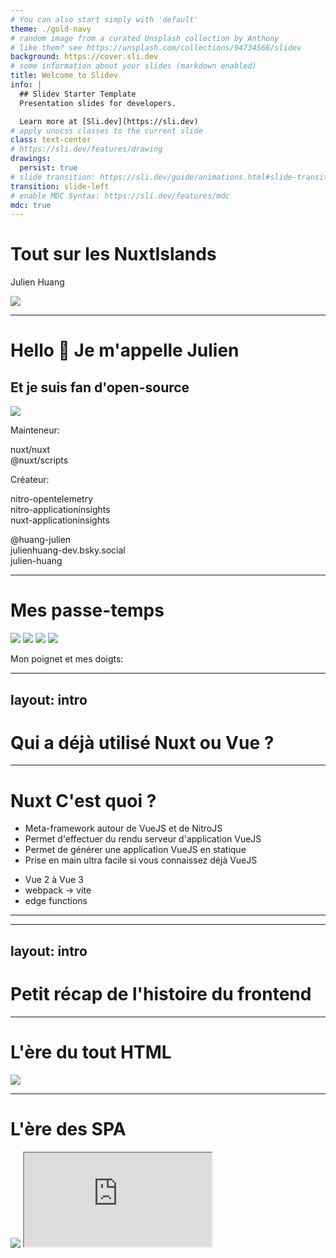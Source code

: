 ```yaml
---
# You can also start simply with 'default'
theme: ./gold-navy
# random image from a curated Unsplash collection by Anthony
# like them? see https://unsplash.com/collections/94734566/slidev
background: https://cover.sli.dev
# some information about your slides (markdown enabled)
title: Welcome to Slidev
info: |
  ## Slidev Starter Template
  Presentation slides for developers.

  Learn more at [Sli.dev](https://sli.dev)
# apply unocss classes to the current slide
class: text-center
# https://sli.dev/features/drawing
drawings:
  persist: true
# slide transition: https://sli.dev/guide/animations.html#slide-transitions
transition: slide-left
# enable MDC Syntax: https://sli.dev/features/mdc
mdc: true
--- 
```


# Tout sur les NuxtIslands
Julien Huang

<img src="/assets/island_scene.svg" />

---

<div class="flex flex-col mx-auto text-center">

# Hello 👋 Je m'appelle Julien

## Et je suis fan d'open-source

   <img v-drag="[36,171,225,225]" src="/assets/pfp.jpg" class="rounded-full" />
 

<div>

Mainteneur:  

nuxt/nuxt  
@nuxt/scripts  

Créateur:  

nitro-opentelemetry  
nitro-applicationinsights  
nuxt-applicationinsights  

</div>

<div>
<logos-github-icon /> @huang-julien
</div>
<div>
<logos-bluesky /> julienhuang-dev.bsky.social
</div>
<div>
<logos-linkedin-icon /> julien-huang
</div>
</div>

---

# Mes passe-temps

<img v-drag="[326,111,338,190]" class="rounded-lg" src="/assets/multitask.jpg" />


<img v-drag="[641,135,385,217,19]" class="rounded-lg" src="/assets/multitask_2.jpg" />


<img v-drag="[16,229,333,187,-12]" class="rounded-lg" src="/assets/music.jpg" />

<img v-drag="[439,356,185,185]" class="rounded-lg" src="/assets/my_wrist.jpg" />

<p v-drag="[417,306,318,24]">Mon poignet et mes doigts:</p>


---
layout: intro
---

# Qui a déjà utilisé Nuxt ou Vue ?


<QrCodes />

---

# Nuxt <logos-nuxt-icon /> C'est quoi ?

- Meta-framework autour de VueJS et de NitroJS
- Permet d'effectuer du rendu serveur d'application VueJS
- Permet de générer une application VueJS en statique
- Prise en main ultra facile si vous connaissez déjà VueJS

<NuxtTimeline v-click class="my-10 mx-auto" />

<v-clicks>
 
<v-drag-arrow pos="232,379,179,-97"/>


- Vue 2 à Vue 3
- webpack -> vite
- edge functions

</v-clicks>

---

<Suspense>
  <Nuxters />
</Suspense>

---
layout: intro
---

# Petit récap de l'histoire du frontend

---

# L'ère du tout HTML

<img class="w-100 mx-auto rounded-xl" src="/assets/yeet_html.png" />
 
---

# L'ère des SPA

<div class="grid grid-cols-2">

<img  class="w-100 mx-auto rounded-xl" src="/assets/frameworks-everywhere.jpg"  />

<iframe class="w-full h-full" src="https://dayssincelastjsframework.com/" />

</div>

---

# Les meta-frameworks

<img class="w-100 mx-auto rounded-xl" src="/assets/meta_framework.jpg"  />

---

# Les meta-framework à hydratation

<img src="/assets/hydration.jpg" class="rounded-lg" />

---

<HydrationConcept />

---

# AstroJS et l'architecture en îlot

<img class="w-100 mx-auto rounded-xl" src="/assets/island-house.jpg" />


---
clicks: 1
---

<AstroIsland />

---

# NextJS et les server components

```json
1:"$Sreact.fragment"
2:I[28072,[],""]
3:I[83838,[],""]
4:I[77985,["3512","static/chunks/3512-48f4639ad2744d13.js?dpl=dpl_2sDfm4YVQxQFYpjhGbD23kv1rdXu","7702","static/chunks/7702-0a70c8ef2997ed32.js?dpl=dpl_2sDfm4YVQxQFYpjhGbD23kv1rdXu","6364","static/chunks/6364-7a1638a5902aea7a.js?dpl=dpl_2sDfm4YVQxQFYpjhGbD23kv1rdXu","4037","static/chunks/4037-f2121c39603eb045.js?dpl=dpl_2sDfm4YVQxQFYpjhGbD23kv1rdXu","9212","static/chunks/9212-6e2677aa3d051e46.js?dpl=dpl_2sDfm4YVQxQFYpjhGbD23kv1rdXu","4043","static/chunks/4043-aed29ce15cbdd3cb.js?dpl=dpl_2sDfm4YVQxQFYpjhGbD23kv1rdXu","4063","static/chunks/4063-187d514e73165dd9.js?dpl=dpl_2sDfm4YVQxQFYpjhGbD23kv1rdXu","3225","static/chunks/3225-b66a5534d3147539.js?dpl=dpl_2sDfm4YVQxQFYpjhGbD23kv1rdXu","3821","static/chunks/3821-92e7121fefeae732.js?dpl=dpl_2sDfm4YVQxQFYpjhGbD23kv1rdXu","8930","static/chunks/8930-0ffde1521bc7d2a7.js?dpl=dpl_2sDfm4YVQxQFYpjhGbD23kv1rdXu","2420","static/chunks/2420-e3a3169d5d8a51bc.js?dpl=dpl_2sDfm4YVQxQFYpjhGbD23kv1rdXu","2827","static/chunks/2827-0d66f58921d6aad7.js?dpl=dpl_2sDfm4YVQxQFYpjhGbD23kv1rdXu","1078","static/chunks/1078-5d0db22043488ff6.js?dpl=dpl_2sDfm4YVQxQFYpjhGbD23kv1rdXu","672","static/chunks/672-50a45730e69fa7b8.js?dpl=dpl_2sDfm4YVQxQFYpjhGbD23kv1rdXu","9062","static/chunks/9062-5878a1aaf4a04cac.js?dpl=dpl_2sDfm4YVQxQFYpjhGbD23kv1rdXu","5604","static/chunks/5604-41d61533581d92c3.js?dpl=dpl_2sDfm4YVQxQFYpjhGbD23kv1rdXu","1080","static/chunks/app/(next-site)/layout-8df3987bf8f782a8.js?dpl=dpl_2sDfm4YVQxQFYpjhGbD23kv1rdXu"],"Analytics"]
5:I[18248,["3512","static/chunks/3512-48f4639ad2744d13.js?dpl=dpl_2sDfm4YVQxQFYpjhGbD23kv1rdXu","7702","static/chunks/7702-0a70c8ef2997ed32.js?dpl=dpl_2sDfm4YVQxQFYpjhGbD23kv1rdXu","6364","static/chunks/6364-7a1638a5902aea7a.js?dpl=dpl_2sDfm4YVQxQFYpjhGbD23kv1rdXu","4037","static/chunks/4037-f2121c39603eb045.js?dpl=dpl_2sDfm4YVQxQFYpjhGbD23kv1rdXu","9212","static/chunks/9212-6e2677aa3d051e46.js?dpl=dpl_2sDfm4YVQxQFYpjhGbD23kv1rdXu","4043","static/chunks/4043-aed29ce15cbdd3cb.js?dpl=dpl_2sDfm4YVQxQFYpjhGbD23kv1rdXu","4063","static/chunks/4063-187d514e73165dd9.js?dpl=dpl_2sDfm4YVQxQFYpjhGbD23kv1rdXu","3225","static/chunks/3225-b66a5534d3147539.js?dpl=dpl_2sDfm4YVQxQFYpjhGbD23kv1rdXu","3821","static/chunks/3821-92e7121fefeae732.js?dpl=dpl_2sDfm4YVQxQFYpjhGbD23kv1rdXu","8930","static/chunks/8930-0ffde1521bc7d2a7.js?dpl=dpl_2sDfm4YVQxQFYpjhGbD23kv1rdXu","2420","static/chunks/2420-e3a3169d5d8a51bc.js?dpl=dpl_2sDfm4YVQxQFYpjhGbD23kv1rdXu","2827","static/chunks/2827-0d66f58921d6aad7.js?dpl=dpl_2sDfm4YVQxQFYpjhGbD23kv1rdXu","1078","static/chunks/1078-5d0db22043488ff6.js?dpl=dpl_2sDfm4YVQxQFYpjhGbD23kv1rdXu","672","static/chunks/672-50a45730e69fa7b8.js?dpl=dpl_2sDfm4YVQxQFYpjhGbD23kv1rdXu","9062","static/chunks/9062-5878a1aaf4a04cac.js?dpl=dpl_2sDfm4YVQxQFYpjhGbD23kv1rdXu","5604","static/chunks/5604-41d61533581d92c3.js?dpl=dpl_2sDfm4YVQxQFYpjhGbD23kv1rdXu","1080","static/chunks/app/(next-site)/layout-8df3987bf8f782a8.js?dpl=dpl_2sDfm4YVQxQFYpjhGbD23kv1rdXu"],"PrefetchCrossZoneLinksProvider"]
6:I[85448,["3512","static/chunks/3512-48f4639ad2744d13.js?dpl=dpl_2sDfm4YVQxQFYpjhGbD23kv1rdXu","7702","static/chunks/7702-0a70c8ef2997ed32.js?dpl=dpl_2sDfm4YVQxQFYpjhGbD23kv1rdXu","6364","static/chunks/6364-7a1638a5902aea7a.js?dpl=dpl_2sDfm4YVQxQFYpjhGbD23kv1rdXu","4037","static/chunks/4037-f2121c39603eb045.js?dpl=dpl_2sDfm4YVQxQFYpjhGbD23kv1rdXu","9212","static/chunks/9212-6e2677aa3d051e46.js?dpl=dpl_2sDfm4YVQxQFYpjhGbD23kv1rdXu","4043","static/chunks/4043-aed29ce15cbdd3cb.js?dpl=dpl_2sDfm4YVQxQFYpjhGbD23kv1rdXu","4063","static/chunks/4063-187d514e73165dd9.js?dpl=dpl_2sDfm4YVQxQFYpjhGbD23kv1rdXu","3225","static/chunks/3225-b66a5534d3147539.js?dpl=dpl_2sDfm4YVQxQFYpjhGbD23kv1rdXu","3821","static/chunks/3821-92e7121fefeae732.js?dpl=dpl_2sDfm4YVQxQFYpjhGbD23kv1rdXu","8930","static/chunks/8930-0ffde1521bc7d2a7.js?dpl=dpl_2sDfm4YVQxQFYpjhGbD23kv1rdXu","2420","static/chunks/2420-e3a3169d5d8a51bc.js?dpl=dpl_2sDfm4YVQxQFYpjhGbD23kv1rdXu","2827","static/chunks/2827-0d66f58921d6aad7.js?dpl=dpl_2sDfm4YVQxQFYpjhGbD23kv1rdXu","1078","static/chunks/1078-5d0db22043488ff6.js?dpl=dpl_2sDfm4YVQxQFYpjhGbD23kv1rdXu","672","static/chunks/672-50a45730e69fa7b8.js?dpl=dpl_2sDfm4YVQxQFYpjhGbD23kv1rdXu","9062","static/chunks/9062-5878a1aaf4a04cac.js?dpl=dpl_2sDfm4YVQxQFYpjhGbD23kv1rdXu","5604","static/chunks/5604-41d61533581d92c3.js?dpl=dpl_2sDfm4YVQxQFYpjhGbD23kv1rdXu","1080","static/chunks/app/(next-site)/layout-8df3987bf8f782a8.js?dpl=dpl_2sDfm4YVQxQFYpjhGbD23kv1rdXu"],"Header"]
7:I[95832,["3512","static/chunks/3512-48f4639ad2744d13.js?dpl=dpl_2sDfm4YVQxQFYpjhGbD23kv1rdXu","7702","static/chunks/7702-0a70c8ef2997ed32.js?dpl=dpl_2sDfm4YVQxQFYpjhGbD23kv1rdXu","6364","static/chunks/6364-7a1638a5902aea7a.js?dpl=dpl_2sDfm4YVQxQFYpjhGbD23kv1rdXu","4037","static/chunks/4037-f2121c39603eb045.js?dpl=dpl_2sDfm4YVQxQFYpjhGbD23kv1rdXu","9212","static/chunks/9212-6e2677aa3d051e46.js?dpl=dpl_2sDfm4YVQxQFYpjhGbD23kv1rdXu","4043","static/chunks/4043-aed29ce15cbdd3cb.js?dpl=dpl_2sDfm4YVQxQFYpjhGbD23kv1rdXu","4063","static/chunks/4063-187d514e73165dd9.js?dpl=dpl_2sDfm4YVQxQFYpjhGbD23kv1rdXu","3225","static/chunks/3225-b66a5534d3147539.js?dpl=dpl_2sDfm4YVQxQFYpjhGbD23kv1rdXu","3821","static/chunks/3821-92e7121fefeae732.js?dpl=dpl_2sDfm4YVQxQFYpjhGbD23kv1rdXu","8930","static/chunks/8930-0ffde1521bc7d2a7.js?dpl=dpl_2sDfm4YVQxQFYpjhGbD23kv1rdXu","2420","static/chunks/2420-e3a3169d5d8a51bc.js?dpl=dpl_2sDfm4YVQxQFYpjhGbD23kv1rdXu","2827","static/chunks/2827-0d66f58921d6aad7.js?dpl=dpl_2sDfm4YVQxQFYpjhGbD23kv1rdXu","1078","static/chunks/1078-5d0db22043488ff6.js?dpl=dpl_2sDfm4YVQxQFYpjhGbD23kv1rdXu","672","static/chunks/672-50a45730e69fa7b8.js?dpl=dpl_2sDfm4YVQxQFYpjhGbD23kv1rdXu","9062","static/chunks/9062-5878a1aaf4a04cac.js?dpl=dpl_2sDfm4YVQxQFYpjhGbD23kv1rdXu","5604","static/chunks/5604-41d61533581d92c3.js?dpl=dpl_2sDfm4YVQxQFYpjhGbD23kv1rdXu","1080","static/chunks/app/(next-site)/layout-8df3987bf8f782a8.js?dpl=dpl_2sDfm4YVQxQFYpjhGbD23kv1rdXu"],"Provider"]
8:I[29736,["3512","static/chunks/3512-48f4639ad2744d13.js?dpl=dpl_2sDfm4YVQxQFYpjhGbD23kv1rdXu","7702","static/chunks/7702-0a70c8ef2997ed32.js?dpl=dpl_2sDfm4YVQxQFYpjhGbD23kv1rdXu","6364","static/chunks/6364-7a1638a5902aea7a.js?dpl=dpl_2sDfm4YVQxQFYpjhGbD23kv1rdXu","2219","static/chunks/2219-5610d843b126fd56.js?dpl=dpl_2sDfm4YVQxQFYpjhGbD23kv1rdXu","5071","static/chunks/5071-85efc86d75402ad5.js?dpl=dpl_2sDfm4YVQxQFYpjhGbD23kv1rdXu","9214","static/chunks/9214-531e07eaaa2670c9.js?dpl=dpl_2sDfm4YVQxQFYpjhGbD23kv1rdXu","2827","static/chunks/2827-0d66f58921d6aad7.js?dpl=dpl_2sDfm4YVQxQFYpjhGbD23kv1rdXu","2557","static/chunks/2557-41088a85d9550a18.js?dpl=dpl_2sDfm4YVQxQFYpjhGbD23kv1rdXu","9062","static/chunks/9062-5878a1aaf4a04cac.js?dpl=dpl_2sDfm4YVQxQFYpjhGbD23kv1rdXu","975","static/chunks/app/(next-site)/page-9202f96ffb785a80.js?dpl=dpl_2sDfm4YVQxQFYpjhGbD23kv1rdXu"],"HydrateMeLater"]
9:I[39766,["3512","static/chunks/3512-48f4639ad2744d13.js?dpl=dpl_2sDfm4YVQxQFYpjhGbD23kv1rdXu","7702","static/chunks/7702-0a70c8ef2997ed32.js?dpl=dpl_2sDfm4YVQxQFYpjhGbD23kv1rdXu","6364","static/chunks/6364-7a1638a5902aea7a.js?dpl=dpl_2sDfm4YVQxQFYpjhGbD23kv1rdXu","4037","static/chunks/4037-f2121c39603eb045.js?dpl=dpl_2sDfm4YVQxQFYpjhGbD23kv1rdXu","9212","static/chunks/9212-6e2677aa3d051e46.js?dpl=dpl_2sDfm4YVQxQFYpjhGbD23kv1rdXu","4043","static/chunks/4043-aed29ce15cbdd3cb.js?dpl=dpl_2sDfm4YVQxQFYpjhGbD23kv1rdXu","4063","static/chunks/4063-187d514e73165dd9.js?dpl=dpl_2sDfm4YVQxQFYpjhGbD23kv1rdXu","3225","static/chunks/3225-b66a5534d3147539.js?dpl=dpl_2sDfm4YVQxQFYpjhGbD23kv1rdXu","3821","static/chunks/3821-92e7121fefeae732.js?dpl=dpl_2sDfm4YVQxQFYpjhGbD23kv1rdXu","8930","static/chunks/8930-0ffde1521bc7d2a7.js?dpl=dpl_2sDfm4YVQxQFYpjhGbD23kv1rdXu","2420","static/chunks/2420-e3a3169d5d8a51bc.js?dpl=dpl_2sDfm4YVQxQFYpjhGbD23kv1rdXu","2827","static/chunks/2827-0d66f58921d6aad7.js?dpl=dpl_2sDfm4YVQxQFYpjhGbD23kv1rdXu","1078","static/chunks/1078-5d0db22043488ff6.js?dpl=dpl_2sDfm4YVQxQFYpjhGbD23kv1rdXu","672","static/chunks/672-50a45730e69fa7b8.js?dpl=dpl_2sDfm4YVQxQFYpjhGbD23kv1rdXu","9062","static/chunks/9062-5878a1aaf4a04cac.js?dpl=dpl_2sDfm4YVQxQFYpjhGbD23kv1rdXu","5604","static/chunks/5604-41d61533581d92c3.js?dpl=dpl_2sDfm4YVQxQFYpjhGbD23kv1rdXu","1080","static/chunks/app/(next-site)/layout-8df3987bf8f782a8.js?dpl=dpl_2sDfm4YVQxQFYpjhGbD23kv1rdXu"],"default"]
a:I[37702,["3512","static/chunks/3512-48f4639ad2744d13.js?dpl=dpl_2sDfm4YVQxQFYpjhGbD23kv1rdXu","7702","static/chunks/7702-0a70c8ef2997ed32.js?dpl=dpl_2sDfm4YVQxQFYpjhGbD23kv1rdXu","6364","static/chunks/6364-7a1638a5902aea7a.js?dpl=dpl_2sDfm4YVQxQFYpjhGbD23kv1rdXu","4037","static/chunks/4037-f2121c39603eb045.js?dpl=dpl_2sDfm4YVQxQFYpjhGbD23kv1rdXu","9212","static/chunks/9212-6e2677aa3d051e46.js?dpl=dpl_2sDfm4YVQxQFYpjhGbD23kv1rdXu","6540","static/chunks/6540-1f4950da2692fc19.js?dpl=dpl_2sDfm4YVQxQFYpjhGbD23kv1rdXu","2827","static/chunks/2827-0d66f58921d6aad7.js?dpl=dpl_2sDfm4YVQxQFYpjhGbD23kv1rdXu","2557","static/chunks/2557-41088a85d9550a18.js?dpl=dpl_2sDfm4YVQxQFYpjhGbD23kv1rdXu","1078","static/chunks/1078-5d0db22043488ff6.js?dpl=dpl_2sDfm4YVQxQFYpjhGbD23kv1rdXu","3603","static/chunks/3603-2075a1d0018bb524.js?dpl=dpl_2sDfm4YVQxQFYpjhGbD23kv1rdXu","6532","static/chunks/app/(next-site)/blog/%5Bslug%5D/page-37dc8588f5fb5b99.js?dpl=dpl_2sDfm4YVQxQFYpjhGbD23kv1rdXu"],"Image"]
b:I[18248,["3512","static/chunks/3512-48f4639ad2744d13.js?dpl=dpl_2sDfm4YVQxQFYpjhGbD23kv1rdXu","7702","static/chunks/7702-0a70c8ef2997ed32.js?dpl=dpl_2sDfm4YVQxQFYpjhGbD23kv1rdXu","6364","static/chunks/6364-7a1638a5902aea7a.js?dpl=dpl_2sDfm4YVQxQFYpjhGbD23kv1rdXu","4037","static/chunks/4037-f2121c39603eb045.js?dpl=dpl_2sDfm4YVQxQFYpjhGbD23kv1rdXu","9212","static/chunks/9212-6e2677aa3d051e46.js?dpl=dpl_2sDfm4YVQxQFYpjhGbD23kv1rdXu","4043","static/chunks/4043-aed29ce15cbdd3cb.js?dpl=dpl_2sDfm4YVQxQFYpjhGbD23kv1rdXu","4063","static/chunks/4063-187d514e73165dd9.js?dpl=dpl_2sDfm4YVQxQFYpjhGbD23kv1rdXu","3225","static/chunks/3225-b66a5534d3147539.js?dpl=dpl_2sDfm4YVQxQFYpjhGbD23kv1rdXu","3821","static/chunks/3821-92e7121fefeae732.js?dpl=dpl_2sDfm4YVQxQFYpjhGbD23kv1rdXu","8930","static/chunks/8930-0ffde1521bc7d2a7.js?dpl=dpl_2sDfm4YVQxQFYpjhGbD23kv1rdXu","2420","static/chunks/2420-e3a3169d5d8a51bc.js?dpl=dpl_2sDfm4YVQxQFYpjhGbD23kv1rdXu","2827","static/chunks/2827-0d66f58921d6aad7.js?dpl=dpl_2sDfm4YVQxQFYpjhGbD23kv1rdXu","1078","static/chunks/1078-5d0db22043488ff6.js?dpl=dpl_2sDfm4YVQxQFYpjhGbD23kv1rdXu","672","static/chunks/672-50a45730e69fa7b8.js?dpl=dpl_2sDfm4YVQxQFYpjhGbD23kv1rdXu","9062","static/chunks/9062-5878a1aaf4a04cac.js?dpl=dpl_2sDfm4YVQxQFYpjhGbD23kv1rdXu","5604","static/chunks/5604-41d61533581d92c3.js?dpl=dpl_2sDfm4YVQxQFYpjhGbD23kv1rdXu","1080","static/chunks/app/(next-site)/layout-8df3987bf8f782a8.js?dpl=dpl_2sDfm4YVQxQFYpjhGbD23kv1rdXu"],"Link"]
c:"$Sreact.suspense"
d:I[86965,["3512","static/chunks/3512-48f4639ad2744d13.js?dpl=dpl_2sDfm4YVQxQFYpjhGbD23kv1rdXu","7702","static/chunks/7702-0a70c8ef2997ed32.js?dpl=dpl_2sDfm4YVQxQFYpjhGbD23kv1rdXu","6364","static/chunks/6364-7a1638a5902aea7a.js?dpl=dpl_2sDfm4YVQxQFYpjhGbD23kv1rdXu","4037","static/chunks/4037-f2121c39603eb045.js?dpl=dpl_2sDfm4YVQxQFYpjhGbD23kv1rdXu","9212","static/chunks/9212-6e2677aa3d051e46.js?dpl=dpl_2sDfm4YVQxQFYpjhGbD23kv1rdXu","4043","static/chunks/4043-aed29ce15cbdd3cb.js?dpl=dpl_2sDfm4YVQxQFYpjhGbD23kv1rdXu","4063","static/chunks/4063-187d514e73165dd9.js?dpl=dpl_2sDfm4YVQxQFYpjhGbD23kv1rdXu","3225","static/chunks/3225-b66a5534d3147539.js?dpl=dpl_2sDfm4YVQxQFYpjhGbD23kv1rdXu","3821","static/chunks/3821-92e7121fefeae732.js?dpl=dpl_2sDfm4YVQxQFYpjhGbD23kv1rdXu","8930","static/chunks/8930-0ffde1521bc7d2a7.js?dpl=dpl_2sDfm4YVQxQFYpjhGbD23kv1rdXu","2420","static/chunks/2420-e3a3169d5d8a51bc.js?dpl=dpl_2sDfm4YVQxQFYpjhGbD23kv1rdXu","2827","static/chunks/2827-0d66f58921d6aad7.js?dpl=dpl_2sDfm4YVQxQFYpjhGbD23kv1rdXu","1078","static/chunks/1078-5d0db22043488ff6.js?dpl=dpl_2sDfm4YVQxQFYpjhGbD23kv1rdXu","672","static/chunks/672-50a45730e69fa7b8.js?dpl=dpl_2sDfm4YVQxQFYpjhGbD23kv1rdXu","9062","static/chunks/9062-5878a1aaf4a04cac.js?dpl=dpl_2sDfm4YVQxQFYpjhGbD23kv1rdXu","5604","static/chunks/5604-41d61533581d92c3.js?dpl=dpl_2sDfm4YVQxQFYpjhGbD23kv1rdXu","1080","static/chunks/app/(next-site)/layout-8df3987bf8f782a8.js?dpl=dpl_2sDfm4YVQxQFYpjhGbD23kv1rdXu"],"ExternalFooterLink"]
e:I[84359,["3512","static/chunks/3512-48f4639ad2744d13.js?dpl=dpl_2sDfm4YVQxQFYpjhGbD23kv1rdXu","7702","static/chunks/7702-0a70c8ef2997ed32.js?dpl=dpl_2sDfm4YVQxQFYpjhGbD23kv1rdXu","6364","static/chunks/6364-7a1638a5902aea7a.js?dpl=dpl_2sDfm4YVQxQFYpjhGbD23kv1rdXu","4037","static/chunks/4037-f2121c39603eb045.js?dpl=dpl_2sDfm4YVQxQFYpjhGbD23kv1rdXu","9212","static/chunks/9212-6e2677aa3d051e46.js?dpl=dpl_2sDfm4YVQxQFYpjhGbD23kv1rdXu","4043","static/chunks/4043-aed29ce15cbdd3cb.js?dpl=dpl_2sDfm4YVQxQFYpjhGbD23kv1rdXu","4063","static/chunks/4063-187d514e73165dd9.js?dpl=dpl_2sDfm4YVQxQFYpjhGbD23kv1rdXu","3225","static/chunks/3225-b66a5534d3147539.js?dpl=dpl_2sDfm4YVQxQFYpjhGbD23kv1rdXu","3821","static/chunks/3821-92e7121fefeae732.js?dpl=dpl_2sDfm4YVQxQFYpjhGbD23kv1rdXu","8930","static/chunks/8930-0ffde1521bc7d2a7.js?dpl=dpl_2sDfm4YVQxQFYpjhGbD23kv1rdXu","2420","static/chunks/2420-e3a3169d5d8a51bc.js?dpl=dpl_2sDfm4YVQxQFYpjhGbD23kv1rdXu","2827","static/chunks/2827-0d66f58921d6aad7.js?dpl=dpl_2sDfm4YVQxQFYpjhGbD23kv1rdXu","1078","static/chunks/1078-5d0db22043488ff6.js?dpl=dpl_2sDfm4YVQxQFYpjhGbD23kv1rdXu","672","static/chunks/672-50a45730e69fa7b8.js?dpl=dpl_2sDfm4YVQxQFYpjhGbD23kv1rdXu","9062","static/chunks/9062-5878a1aaf4a04cac.js?dpl=dpl_2sDfm4YVQxQFYpjhGbD23kv1rdXu","5604","static/chunks/5604-41d61533581d92c3.js?dpl=dpl_2sDfm4YVQxQFYpjhGbD23kv1rdXu","1080","static/chunks/app/(next-site)/layout-8df3987bf8f782a8.js?dpl=dpl_2sDfm4YVQxQFYpjhGbD23kv1rdXu"],"NewsletterForm"]
f:I[47872,["3512","static/chunks/3512-48f4639ad2744d13.js?dpl=dpl_2sDfm4YVQxQFYpjhGbD23kv1rdXu","7702","static/chunks/7702-0a70c8ef2997ed32.js?dpl=dpl_2sDfm4YVQxQFYpjhGbD23kv1rdXu","6364","static/chunks/6364-7a1638a5902aea7a.js?dpl=dpl_2sDfm4YVQxQFYpjhGbD23kv1rdXu","4037","static/chunks/4037-f2121c39603eb045.js?dpl=dpl_2sDfm4YVQxQFYpjhGbD23kv1rdXu","9212","static/chunks/9212-6e2677aa3d051e46.js?dpl=dpl_2sDfm4YVQxQFYpjhGbD23kv1rdXu","4043","static/chunks/4043-aed29ce15cbdd3cb.js?dpl=dpl_2sDfm4YVQxQFYpjhGbD23kv1rdXu","4063","static/chunks/4063-187d514e73165dd9.js?dpl=dpl_2sDfm4YVQxQFYpjhGbD23kv1rdXu","3225","static/chunks/3225-b66a5534d3147539.js?dpl=dpl_2sDfm4YVQxQFYpjhGbD23kv1rdXu","3821","static/chunks/3821-92e7121fefeae732.js?dpl=dpl_2sDfm4YVQxQFYpjhGbD23kv1rdXu","8930","static/chunks/8930-0ffde1521bc7d2a7.js?dpl=dpl_2sDfm4YVQxQFYpjhGbD23kv1rdXu","2420","static/chunks/2420-e3a3169d5d8a51bc.js?dpl=dpl_2sDfm4YVQxQFYpjhGbD23kv1rdXu","2827","static/chunks/2827-0d66f58921d6aad7.js?dpl=dpl_2sDfm4YVQxQFYpjhGbD23kv1rdXu","1078","static/chunks/1078-5d0db22043488ff6.js?dpl=dpl_2sDfm4YVQxQFYpjhGbD23kv1rdXu","672","static/chunks/672-50a45730e69fa7b8.js?dpl=dpl_2sDfm4YVQxQFYpjhGbD23kv1rdXu","9062","static/chunks/9062-5878a1aaf4a04cac.js?dpl=dpl_2sDfm4YVQxQFYpjhGbD23kv1rdXu","5604","static/chunks/5604-41d61533581d92c3.js?dpl=dpl_2sDfm4YVQxQFYpjhGbD23kv1rdXu","1080","static/chunks/app/(next-site)/layout-8df3987bf8f782a8.js?dpl=dpl_2sDfm4YVQxQFYpjhGbD23kv1rdXu"],"ThemeSwitcher"]
10:I[73912,["3512","static/chunks/3512-48f4639ad2744d13.js?dpl=dpl_2sDfm4YVQxQFYpjhGbD23kv1rdXu","7702","static/chunks/7702-0a70c8ef2997ed32.js?dpl=dpl_2sDfm4YVQxQFYpjhGbD23kv1rdXu","6364","static/chunks/6364-7a1638a5902aea7a.js?dpl=dpl_2sDfm4YVQxQFYpjhGbD23kv1rdXu","4037","static/chunks/4037-f2121c39603eb045.js?dpl=dpl_2sDfm4YVQxQFYpjhGbD23kv1rdXu","9212","static/chunks/9212-6e2677aa3d051e46.js?dpl=dpl_2sDfm4YVQxQFYpjhGbD23kv1rdXu","4043","static/chunks/4043-aed29ce15cbdd3cb.js?dpl=dpl_2sDfm4YVQxQFYpjhGbD23kv1rdXu","4063","static/chunks/4063-187d514e73165dd9.js?dpl=dpl_2sDfm4YVQxQFYpjhGbD23kv1rdXu","3225","static/chunks/3225-b66a5534d3147539.js?dpl=dpl_2sDfm4YVQxQFYpjhGbD23kv1rdXu","3821","static/chunks/3821-92e7121fefeae732.js?dpl=dpl_2sDfm4YVQxQFYpjhGbD23kv1rdXu","8930","static/chunks/8930-0ffde1521bc7d2a7.js?dpl=dpl_2sDfm4YVQxQFYpjhGbD23kv1rdXu","2420","static/chunks/2420-e3a3169d5d8a51bc.js?dpl=dpl_2sDfm4YVQxQFYpjhGbD23kv1rdXu","2827","static/chunks/2827-0d66f58921d6aad7.js?dpl=dpl_2sDfm4YVQxQFYpjhGbD23kv1rdXu","1078","static/chunks/1078-5d0db22043488ff6.js?dpl=dpl_2sDfm4YVQxQFYpjhGbD23kv1rdXu","672","static/chunks/672-50a45730e69fa7b8.js?dpl=dpl_2sDfm4YVQxQFYpjhGbD23kv1rdXu","9062","static/chunks/9062-5878a1aaf4a04cac.js?dpl=dpl_2sDfm4YVQxQFYpjhGbD23kv1rdXu","5604","static/chunks/5604-41d61533581d92c3.js?dpl=dpl_2sDfm4YVQxQFYpjhGbD23kv1rdXu","1080","static/chunks/app/(next-site)/layout-8df3987bf8f782a8.js?dpl=dpl_2sDfm4YVQxQFYpjhGbD23kv1rdXu"],"Cmdk"]
11:I[13424,["3512","static/chunks/3512-48f4639ad2744d13.js?dpl=dpl_2sDfm4YVQxQFYpjhGbD23kv1rdXu","7702","static/chunks/7702-0a70c8ef2997ed32.js?dpl=dpl_2sDfm4YVQxQFYpjhGbD23kv1rdXu","6364","static/chunks/6364-7a1638a5902aea7a.js?dpl=dpl_2sDfm4YVQxQFYpjhGbD23kv1rdXu","4037","static/chunks/4037-f2121c39603eb045.js?dpl=dpl_2sDfm4YVQxQFYpjhGbD23kv1rdXu","9212","static/chunks/9212-6e2677aa3d051e46.js?dpl=dpl_2sDfm4YVQxQFYpjhGbD23kv1rdXu","4043","static/chunks/4043-aed29ce15cbdd3cb.js?dpl=dpl_2sDfm4YVQxQFYpjhGbD23kv1rdXu","4063","static/chunks/4063-187d514e73165dd9.js?dpl=dpl_2sDfm4YVQxQFYpjhGbD23kv1rdXu","3225","static/chunks/3225-b66a5534d3147539.js?dpl=dpl_2sDfm4YVQxQFYpjhGbD23kv1rdXu","3821","static/chunks/3821-92e7121fefeae732.js?dpl=dpl_2sDfm4YVQxQFYpjhGbD23kv1rdXu","8930","static/chunks/8930-0ffde1521bc7d2a7.js?dpl=dpl_2sDfm4YVQxQFYpjhGbD23kv1rdXu","2420","static/chunks/2420-e3a3169d5d8a51bc.js?dpl=dpl_2sDfm4YVQxQFYpjhGbD23kv1rdXu","2827","static/chunks/2827-0d66f58921d6aad7.js?dpl=dpl_2sDfm4YVQxQFYpjhGbD23kv1rdXu","1078","static/chunks/1078-5d0db22043488ff6.js?dpl=dpl_2sDfm4YVQxQFYpjhGbD23kv1rdXu","672","static/chunks/672-50a45730e69fa7b8.js?dpl=dpl_2sDfm4YVQxQFYpjhGbD23kv1rdXu","9062","static/chunks/9062-5878a1aaf4a04cac.js?dpl=dpl_2sDfm4YVQxQFYpjhGbD23kv1rdXu","5604","static/chunks/5604-41d61533581d92c3.js?dpl=dpl_2sDfm4YVQxQFYpjhGbD23kv1rdXu","1080","static/chunks/app/(next-site)/layout-8df3987bf8f782a8.js?dpl=dpl_2sDfm4YVQxQFYpjhGbD23kv1rdXu"],"TrackPageView"]
```

<!--

content type: x-text/component

-->

---

<Window>

````md magic-move

```tsx
// Server Component
import Expandable from './Expandable';

async function Notes() {
  const notes = await db.notes.getAll();
  return (
    <div>
      {notes.map(note => (
        <Expandable key={note.id}>
          <p note={note} />
        </Expandable>
      ))}
    </div>
  )
}
```

```tsx {*|2}
// Client Component
"use client"

export default function Expandable({children}) {
  const [expanded, setExpanded] = useState(false);
  return (
    <div>
      <button
        onClick={() => setExpanded(!expanded)}
      >
        Toggle
      </button>
      {expanded && children}
    </div>
  )
}
```

````

</Window>
---
layout: intro
---

# Et NuxtJS dans tout ça ?

---
clicks: 1
---

# Les Nuxt Islands

<NuxtIslandsConcept />

---

# Comment utiliser un island ?

```bash
|- components
|  |-- islands
|  |   |-- MyIsland.vue
|  |-- MyServerComponent.server.ts
```

<Spacer />

::window{filename="components/island/YourIsland.vue"}

````md magic-move

```html
<template>
  <div>
    <NuxtIsland name="MyIsland" />
  </div>
</template>
```

```html
<template>
  <div>
    <MyServerComponent />
  </div>
</template>
```

````

::

---
layout: intro
---

# La différence entre les Islands et les server components avec Nuxt

---

<div class="grid grid-cols-2 mb-10">
<div>

# `NuxtIsland`

- bas niveau
- appelé avec `<NuxtIsland>`
- complètement configurable

</div>
<div>

# Les server components

- Haut niveau
- appelé normalement comme tout autre composant
- les props sont typé

</div>
</div>

::window{filename="/pages/islands.vue"}

````md magic-move

```html
<template>
  <div>
    <NuxtIsland name="ArticleContent" :props="{ name: 'how-to-learn-nuxt' }" lazy />
  </div>
</template>
```
```html
<template>
  <div>
    <ArticleContent name="how-to-learn-nuxt"  />
  </div>
</template>
```

````

::

---
layout: intro
---

# Comment ça marche ?

---

# Endpoint et un composant

- `/__nuxt_island`
  - Créé une application Vue et effectue le rendu d'un composant unique
  - Stringify le rendu et renvoie une réponse JSON
- `NuxtIsland`
  - Reçoit une props `name` et appelle l'endpoint
  - A chaque réponse, `NuxtIsland` effectue le rendu du contenu en statique

<Spacer />
<Spacer />
<Spacer />

<div class="grid grid-cols-2">
<div>
<img src="/assets/nuxt_island_req.png" class="h-50 mx-auto"/>

</div>

<div>

```ts twoslash
// ---cut-start---
interface NuxtIslandSlotResponse {
  props: Array<unknown>
  fallback?: string
}

interface NuxtIslandClientResponse {
  html: string
  props: unknown
  chunk: string
  slots?: Record<string, string>
}
type Head = any
// ---cut-end---

interface NuxtIslandResponse {
  id?: string
  html: string
  head: Head
  props?: Record<string, Record<string, any>>
  components?: Record<string, NuxtIslandClientResponse>
  slots?: Record<string, NuxtIslandSlotResponse>
}

```

</div>
</div>

---

# Vue fonctionne sur le principe du VDom


<img src="/assets/render_pipeline.png" class="mx-auto " >

---


````md magic-move

```ts

{
  type: 'div',
  props: {
    id: 'hello'
  },
  children: [
    {
      type: 'div',
      children: [
        {
          type: 'div',
          children: [
            {
              type: 'div',
              children: [
                /// ...
              ]
            },
            'Hello Lyon JS 100 !'
          ]
        }
      ]
    }
  ]
}

```

```ts

{
  type: 'NuxtIsland',
  props: {
    id: 'hello'
  },
  children: [
    {
      type: 'StaticVNode',
      content: `<div><div/> Hello Lyon JS 100 !</div>`
    }
  ]
}

```

````

---
layout: intro
---

# Avantage des islands sur Nuxt

---

# Une exécution uniquement côté serveur

<div class="mt-auto" />

::window{filename="components/island/YourIsland.vue"}

```html
<template>
  <Expandable v-for="note in notes" :note="note">
    <p>{{ note }}</p>
  </Expandable>
</template>

<script setup lang="ts">

const { somePrivateKey } = useRuntimeConfig()
const notes = await db.notes.getAll();
const { ssrContext } = useNuxtApp()
setResponseHeader(ssrContext!.event, 'hello', 'LyonJS !')
</script>
```

::

---

# 0 javascript envoyé au navigateur

<img src="/assets/islands-chunk.jpg" class="w-1/2 mx-auto" >

---
layout: intro
---

# Statut des features dans les NuxtIslands

---

# Le rendu statique avec les slots

### Statut: stable

::window{filename="nuxt.config.ts"}

```ts
export default defineNuxtConfig({
  experimental: {
    // activé par défaut
    componentIslands: true
  }
})
```
::

```html
<template>
  <NuxtIsland name="AllNotes" id="some-id">
    <NuxtLink to="/notes/some-id">
      See note
    </NuxtLink>
  </NuxtIsland>
</template>
```


---

# Charger des composants à l'intérieur des Islands

#### Statut: experimental

::window{filename="nuxt.config.ts"}

```ts
export default defineNuxtConfig({
  experimental: {
    componentIslands: {
      selectiveClient: true
    }
  }
})
```
::

````md magic-move


```md
const notes = await db.notes.getAll();
 
<Expandable v-for="note in notes" :note="note" client:load>
  <p>{{ note }}</p>
</Expandable>
```

```html
<template>
  <Expandable v-for="note in notes" :note="note" nuxt-client>
    <p>{{ note }}</p>
  </Expandable>
</template>

<script setup lang="ts">

const { somePrivateKey } = useRuntimeConfig()
const notes = await db.notes.getAll();
const { ssrContext } = useNuxtApp()
setResponseHeader(ssrContext!.event, 'hello', 'LyonJS !')
</script>
```

````


---

# Avoir une page complète en island

### Statut: stable

::window{filename="/pages/[uid].server.vue"}

```html
<template>
  <div>
    <UPageBody prose>
      <ContentRenderer :value="page" />
    </UPageBody>  
  </div>
</template>

<script setup lang="ts">
const { data: page } = await useAsyncData(props.path, () => queryContent(props.path).findOne())
if (!page.value) {
  throw createError({ statusCode: 404, statusMessage: 'Page not found', fatal: true })
}
</script>
```

::

---
layout: intro
---

# Est-ce que c'est le future ? 

---

<img class="rounded-xl mx-auto"  src="/assets/no_hype.jpg" />

---
layout: intro
---

# Merci ! ❤️


<div>
<logos-github-icon /> @huang-julien
</div>
<div>
<logos-bluesky /> julienhuang-dev.bsky.social
</div>
<div>
<logos-linkedin-icon /> julien-huang
</div>

<FeedbackQrCode class="mx-auto mt-10" />
 